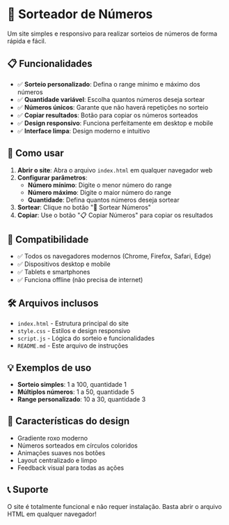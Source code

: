 # 🎲 Sorteador de Números

Um site simples e responsivo para realizar sorteios de números de forma rápida e fácil.

## 📋 Funcionalidades

- ✅ **Sorteio personalizado**: Defina o range mínimo e máximo dos números
- ✅ **Quantidade variável**: Escolha quantos números deseja sortear
- ✅ **Números únicos**: Garante que não haverá repetições no sorteio
- ✅ **Copiar resultados**: Botão para copiar os números sorteados
- ✅ **Design responsivo**: Funciona perfeitamente em desktop e mobile
- ✅ **Interface limpa**: Design moderno e intuitivo

## 🚀 Como usar

1. **Abrir o site**: Abra o arquivo `index.html` em qualquer navegador web
2. **Configurar parâmetros**:
   - **Número mínimo**: Digite o menor número do range
   - **Número máximo**: Digite o maior número do range
   - **Quantidade**: Defina quantos números deseja sortear
3. **Sortear**: Clique no botão "🎯 Sortear Números"
4. **Copiar**: Use o botão "📋 Copiar Números" para copiar os resultados

## 📱 Compatibilidade

- ✅ Todos os navegadores modernos (Chrome, Firefox, Safari, Edge)
- ✅ Dispositivos desktop e mobile
- ✅ Tablets e smartphones
- ✅ Funciona offline (não precisa de internet)

## 🛠️ Arquivos inclusos

- `index.html` - Estrutura principal do site
- `style.css` - Estilos e design responsivo
- `script.js` - Lógica do sorteio e funcionalidades
- `README.md` - Este arquivo de instruções

## 💡 Exemplos de uso

- **Sorteio simples**: 1 a 100, quantidade 1
- **Múltiplos números**: 1 a 50, quantidade 5
- **Range personalizado**: 10 a 30, quantidade 3

## 🎨 Características do design

- Gradiente roxo moderno
- Números sorteados em círculos coloridos
- Animações suaves nos botões
- Layout centralizado e limpo
- Feedback visual para todas as ações

## 📞 Suporte

O site é totalmente funcional e não requer instalação. Basta abrir o arquivo HTML em qualquer navegador!

